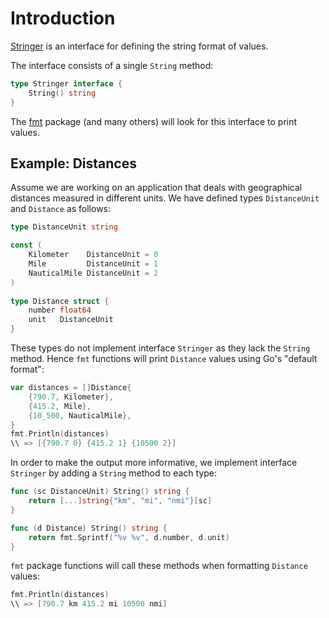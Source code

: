 # Introduction

[Stringer][stringer-interface] is an interface for defining the string format of values.

The interface consists of a single `String` method:
 
```go
type Stringer interface {
    String() string
}
```
 
The [fmt][fmt-package] package (and many others) will look for this interface to print values.

## Example: Distances

Assume we are working on an application that deals with geographical distances measured in different units. 
We have defined types `DistanceUnit` and `Distance` as follows: 
 
```go 
type DistanceUnit string

const (
	Kilometer    DistanceUnit = 0
	Mile         DistanceUnit = 1
	NauticalMile DistanceUnit = 2
)
 
type Distance struct {
	number float64
	unit   DistanceUnit
} 
```

These types do not implement interface `Stringer` as they lack the `String` method.
Hence `fmt` functions will print `Distance` values using Go's "default format":

```go 
var distances = []Distance{
	{790.7, Kilometer},
	{415.2, Mile},
	{10_500, NauticalMile},
} 
fmt.Println(distances)
\\ => [{790.7 0} {415.2 1} {10500 2}]
```

In order to make the output more informative, we implement interface `Stringer` by adding a `String` method to each type:

```go
func (sc DistanceUnit) String() string {
	return [...]string{"km", "mi", "nmi"}[sc]
}

func (d Distance) String() string {
	return fmt.Sprintf("%v %v", d.number, d.unit)
} 
```
 
`fmt` package functions will call these methods when formatting `Distance` values:

```go
fmt.Println(distances)
\\ => [790.7 km 415.2 mi 10500 nmi]
```

[stringer-interface]: https://pkg.go.dev/fmt#Stringer
[fmt-package]: https://pkg.go.dev/fmt
